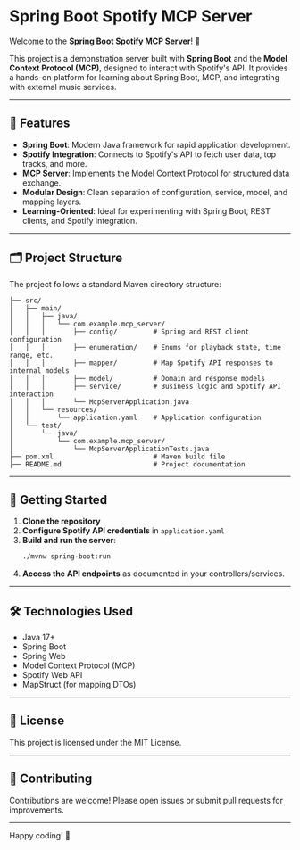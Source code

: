 # Spring Boot Spotify MCP Server

Welcome to the **Spring Boot Spotify MCP Server**! 🚀

This project is a demonstration server built with **Spring Boot** and the **Model Context Protocol (MCP)**, designed to interact with Spotify's API. It provides a hands-on platform for learning about Spring Boot, MCP, and integrating with external music services.

---

## 🌟 Features

- **Spring Boot**: Modern Java framework for rapid application development.
- **Spotify Integration**: Connects to Spotify's API to fetch user data, top tracks, and more.
- **MCP Server**: Implements the Model Context Protocol for structured data exchange.
- **Modular Design**: Clean separation of configuration, service, model, and mapping layers.
- **Learning-Oriented**: Ideal for experimenting with Spring Boot, REST clients, and Spotify integration.

---

## 🗂️ Project Structure

The project follows a standard Maven directory structure:

```plaintext
├── src/
│   ├── main/
│   │   ├── java/
│   │   │   └── com.example.mcp_server/
│   │   │       ├── config/         # Spring and REST client configuration
│   │   │       ├── enumeration/    # Enums for playback state, time range, etc.
│   │   │       ├── mapper/         # Map Spotify API responses to internal models
│   │   │       ├── model/          # Domain and response models
│   │   │       ├── service/        # Business logic and Spotify API interaction
│   │   │       └── McpServerApplication.java
│   │   └── resources/
│   │       └── application.yaml    # Application configuration
│   └── test/
│       └── java/
│           └── com.example.mcp_server/
│               └── McpServerApplicationTests.java
├── pom.xml                         # Maven build file
├── README.md                       # Project documentation
```

---

## 🚀 Getting Started

1. **Clone the repository**
2. **Configure Spotify API credentials** in `application.yaml`
3. **Build and run the server**:
   ```sh
   ./mvnw spring-boot:run
   ```
4. **Access the API endpoints** as documented in your controllers/services.

---

## 🛠️ Technologies Used

- Java 17+
- Spring Boot
- Spring Web
- Model Context Protocol (MCP)
- Spotify Web API
- MapStruct (for mapping DTOs)

---

## 📄 License

This project is licensed under the MIT License.

---

## 🤝 Contributing

Contributions are welcome! Please open issues or submit pull requests for improvements.

---

Happy coding! 🎉
